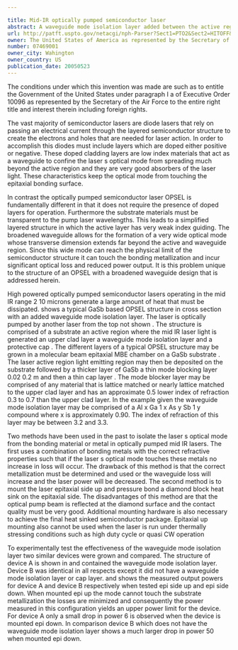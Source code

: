 ```yaml
---

title: Mid-IR optically pumped semiconductor laser
abstract: A waveguide mode isolation layer added between the active region and the heat sink bonding material of an optically pumped semiconductor laser isolates the optical mode from the bonding material.
url: http://patft.uspto.gov/netacgi/nph-Parser?Sect1=PTO2&Sect2=HITOFF&p=1&u=%2Fnetahtml%2FPTO%2Fsearch-adv.htm&r=1&f=G&l=50&d=PALL&S1=07469001&OS=07469001&RS=07469001
owner: The United States of America as represented by the Secretary of the Air Force
number: 07469001
owner_city: Wahington
owner_country: US
publication_date: 20050523
---
```

The conditions under which this invention was made are such as to entitle the Government of the United States under paragraph I a of Executive Order 10096 as represented by the Secretary of the Air Force to the entire right title and interest therein including foreign rights.

The vast majority of semiconductor lasers are diode lasers that rely on passing an electrical current through the layered semiconductor structure to create the electrons and holes that are needed for laser action. In order to accomplish this diodes must include layers which are doped either positive or negative. These doped cladding layers are low index materials that act as a waveguide to confine the laser s optical mode from spreading much beyond the active region and they are very good absorbers of the laser light. These characteristics keep the optical mode from touching the epitaxial bonding surface.

In contrast the optically pumped semiconductor laser OPSEL is fundamentally different in that it does not require the presence of doped layers for operation. Furthermore the substrate materials must be transparent to the pump laser wavelengths. This leads to a simplified layered structure in which the active layer has very weak index guiding. The broadened waveguide allows for the formation of a very wide optical mode whose transverse dimension extends far beyond the active and waveguide region. Since this wide mode can reach the physical limit of the semiconductor structure it can touch the bonding metallization and incur significant optical loss and reduced power output. It is this problem unique to the structure of an OPSEL with a broadened waveguide design that is addressed herein.

High powered optically pumped semiconductor lasers operating in the mid IR range 2 10 microns generate a large amount of heat that must be dissipated. shows a typical GaSb based OPSEL structure in cross section with an added waveguide mode isolation layer. The laser is optically pumped by another laser from the top not shown . The structure is comprised of a substrate an active region where the mid IR laser light is generated an upper clad layer a waveguide mode isolation layer and a protective cap . The different layers of a typical OPSEL structure may be grown in a molecular beam epitaxial MBE chamber on a GaSb substrate . The laser active region light emitting region may then be deposited on the substrate followed by a thicker layer of GaSb a thin mode blocking layer 0.02 0.2 m and then a thin cap layer . The mode blocker layer may be comprised of any material that is lattice matched or nearly lattice matched to the upper clad layer and has an approximate 0.5 lower index of refraction 0.3 to 0.7 than the upper clad layer. In the example given the waveguide mode isolation layer may be comprised of a Al x Ga 1 x As y Sb 1 y compound where x is approximately 0.90. The index of refraction of this layer may be between 3.2 and 3.3.

Two methods have been used in the past to isolate the laser s optical mode from the bonding material or metal in optically pumped mid IR lasers. The first uses a combination of bonding metals with the correct refractive properties such that if the laser s optical mode touches these metals no increase in loss will occur. The drawback of this method is that the correct metallization must be determined and used or the waveguide loss will increase and the laser power will be decreased. The second method is to mount the laser epitaxial side up and pressure bond a diamond block heat sink on the epitaxial side. The disadvantages of this method are that the optical pump beam is reflected at the diamond surface and the contact quality must be very good. Additional mounting hardware is also necessary to achieve the final heat sinked semiconductor package. Epitaxial up mounting also cannot be used when the laser is run under thermally stressing conditions such as high duty cycle or quasi CW operation

To experimentally test the effectiveness of the waveguide mode isolation layer two similar devices were grown and compared. The structure of device A is shown in and contained the waveguide mode isolation layer. Device B was identical in all respects except it did not have a waveguide mode isolation layer or cap layer. and shows the measured output powers for device A and device B respectively when tested epi side up and epi side down. When mounted epi up the mode cannot touch the substrate metallization the losses are minimized and consequently the power measured in this configuration yields an upper power limit for the device. For device A only a small drop in power 6 is observed when the device is mounted epi down. In comparison device B which does not have the waveguide mode isolation layer shows a much larger drop in power 50 when mounted epi down.

